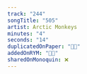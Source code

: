 ```yaml
---
track: "244"
songTitle: "505"
artist: Arctic Monkeys
minutes: "4"
seconds: "14"
duplicatedOnPaper: "👍🏻"
addedOnRYM: "👍🏻"
sharedOnMonoquin: ❌
---
```

